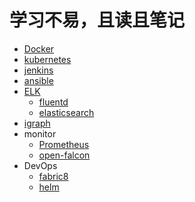 # 学习不易，且读且笔记

* [Docker](./system/linux/Docker/docker)
* [kubernetes](./system/linux/Docker/kubernetes)
* [jenkins](./system/linux/jenkins)
* [ansible](./system/linux/ansible)
* [ELK](./system/linux/ELK)
  * [fluentd](./system/linux/ELK/fluentd)
  * [elasticsearch](./system/linux/ELK/elasticsearch)
* [igraph](./MachineLearning/R/igraph)
* monitor
  * [Prometheus](./system/linux/Prometheus)
  * [open-falcon](./system/linux/open-falcon)
* DevOps
  * [fabric8](./system/linux/DevOps/fabric8)
  * [helm](./system/linux/DevOps/helm)
